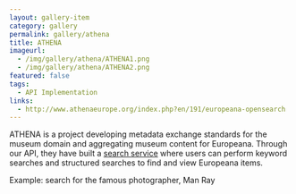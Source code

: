 ```yaml
---
layout: gallery-item
category: gallery
permalink: gallery/athena
title: ATHENA
imageurl:
  - /img/gallery/athena/ATHENA1.png
  - /img/gallery/athena/ATHENA2.png
featured: false
tags:
  - API Implementation
links:
  - http://www.athenaeurope.org/index.php?en/191/europeana-opensearch
---
```


ATHENA is a project developing metadata exchange standards for the museum domain and aggregating museum content for Europeana. Through our API, they have built a [search service](http://www.athenaeurope.org/index.php?en/191/europeana-opensearch) where users can perform keyword searches and structured searches to find and view Europeana items.

Example: search for the famous photographer, Man Ray
